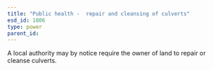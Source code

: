 ```yaml
---
title: "Public health -  repair and cleansing of culverts"
esd_id: 1806
type: power
parent_id:  
---
```


A local authority may by notice require the owner of land to repair or cleanse culverts.

